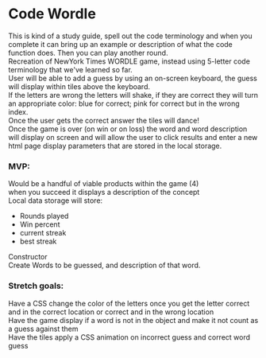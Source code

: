 # Code Wordle

This is kind of a study guide, spell out the code terminology and when you complete it can bring up an example or description of what the code function does. Then you can play another round.  <br>
Recreation of NewYork Times WORDLE game, instead using 5-letter code terminology that we've learned so far. <br>
User will be able to add a guess by using an on-screen keyboard, the guess will display within tiles above the keyboard.  <br>
If the letters are wrong the letters will shake, if they are correct they will turn an appropriate color: blue for correct; pink for correct but in the wrong index.  <br>
Once the user gets the correct answer the tiles will dance!  <br>
Once the game is over (on win or on loss) the word and word description will display on screen and will allow the user to click results and enter a new html page display parameters that are stored in the local storage.  <br>



### MVP:  <br>
Would be a handful of viable products within the game (4) <br>
when you succeed it displays a description of the concept <br>
Local data storage will store: 
- Rounds played
- Win percent
- current streak
- best streak
 
Constructor <br>
Create Words to be guessed, and description of that word.  <br>

### Stretch goals: 
Have a CSS change the color of the letters once you get the letter correct and in the correct location or correct and in the wrong location <br>
Have the game display if a word is not in the object and make it not count as a guess against them <br>
Have the tiles apply a CSS animation on incorrect guess and correct word guess <br>

